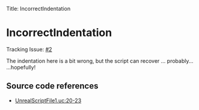 Title: IncorrectIndentation

<h1>IncorrectIndentation</h1>

Tracking Issue: [#2](https://github.com/X2CommunityCore/X2WOTCCommunityHighlander/issues/2)

The indentation here is a bit wrong, but the script can recover
... probably...
...hopefully!

## Source code references

* [UnrealScriptFile1.uc:20-23](https://github.com/X2CommunityCore/X2WOTCCommunityHighlander/blob/master/test_src/UnrealScriptFile1.uc#L20-L23)
